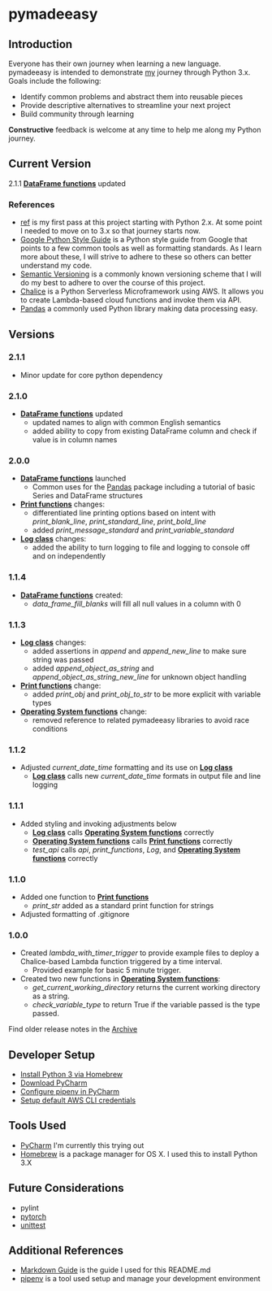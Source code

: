 # pymadeeasy
## Introduction
Everyone has their own journey when learning a new language. pymadeeasy is intended to demonstrate [my](https://zacharyoliver.com) journey through Python 3.x. Goals include the following:
- Identify common problems and abstract them into reusable pieces
- Provide descriptive alternatives to streamline your next project
- Build community through learning

**Constructive** feedback is welcome at any time to help me along my Python journey.

## Current Version
2.1.1 [__**DataFrame functions**__][df] updated

### References
- [ref](https://github.com/zach-oliver/ref) is my first pass at this project starting with Python 2.x. At some point I needed to move on to 3.x so that journey starts now.
- [Google Python Style Guide](https://google.github.io/styleguide/pyguide.html) is a Python style guide from Google that points to a few common tools as well as formatting standards. As I learn more about these, I will strive to adhere to these so others can better understand my code.
- [Semantic Versioning](https://semver.org/) is a commonly known versioning scheme that I will do my best to adhere to over the course of this project.
- [Chalice](https://github.com/aws/chalice) is a Python Serverless Microframework using AWS. It allows you to create Lambda-based cloud functions and invoke them via API.
- [Pandas][pandas] a commonly used Python library making data processing easy.

## Versions
### 2.1.1
- Minor update for core python dependency

### 2.1.0
- [__**DataFrame functions**__][df] updated
    - updated names to align with common English semantics
    - added ability to copy from existing DataFrame column and check if value is in column names

### 2.0.0
- [__**DataFrame functions**__][df] launched
    - Common uses for the [Pandas][pandas] package including a tutorial of basic Series and DataFrame structures
- [__**Print functions**__][pf] changes:
    - differentiated line printing options based on intent with _print_blank_line_, _print_standard_line_, _print_bold_line_
    - added _print_message_standard_ and _print_variable_standard_
- [__**Log class**__][l] changes:
    - added the ability to turn logging to file and logging to console off and on independently

### 1.1.4
- [__**DataFrame functions**__][df] created:
    - _data_frame_fill_blanks_ will fill all null values in a column with 0

### 1.1.3
- [__**Log class**__][l] changes:
    - added assertions in _append_ and _append_new_line_ to make sure string was passed
    - added _append_object_as_string_ and _append_object_as_string_new_line_ for unknown object handling
- [__**Print functions**__][pf] change:
    - added _print_obj_ and _print_obj_to_str_ to be more explicit with variable types
- [__**Operating System functions**__][os] change:
    - removed reference to related pymadeeasy libraries to avoid race conditions

### 1.1.2
- Adjusted _current_date_time_ formatting and its use on [__**Log class**__][l]
    - [__**Log class**__][l] calls new _current_date_time_ formats in output file and line logging

### 1.1.1
- Added styling and invoking adjustments below
    - [__**Log class**__][l] calls [__**Operating System functions**__][os] correctly
    - [__**Operating System functions**__][os] calls [__**Print functions**__][pf] correctly
    - _test_api_ calls _api_, _print_functions_, _Log_, and [__**Operating System functions**__][os] correctly

### 1.1.0
- Added one function to [__**Print functions**__][pf]
    - _print_str_ added as a standard print function for strings
- Adjusted formatting of .gitignore

### 1.0.0
- Created _lambda_with_timer_trigger_ to provide example files to deploy a Chalice-based Lambda function triggered by a time interval.
    - Provided example for basic 5 minute trigger.
- Created two new functions in [__**Operating System functions**__][os]:
    - _get_current_working_directory_ returns the current working directory as a string.
    - _check_variable_type_ to return True if the variable passed is the type passed.

Find older release notes in the [Archive](https://github.com/zach-oliver/pymadeeasy/blob/master/archive.md)

## Developer Setup
- [Install Python 3 via Homebrew](https://wsvincent.com/install-python3-mac/)
- [Download PyCharm](https://www.jetbrains.com/pycharm/promo/anaconda/)
- [Configure pipenv in PyCharm](https://www.jetbrains.com/help/pycharm/pipenv.html)
- [Setup default AWS CLI credentials](https://boto3.amazonaws.com/v1/documentation/api/latest/guide/configuration.html#aws-config-file)

## Tools Used
- [PyCharm](https://www.jetbrains.com/pycharm/promo/anaconda/) I'm currently this trying out
- [Homebrew](https://brew.sh/) is a package manager for OS X. I used this to install Python 3.X

## Future Considerations
- pylint
- [pytorch](https://pytorch.org/get-started/locally/)
- [unittest](https://docs.python.org/3/library/unittest.html)

## Additional References
- [Markdown Guide](https://www.markdownguide.org/basic-syntax) is the guide I used for this README.md
- [pipenv](https://pipenv.readthedocs.io/en/latest/) is a tool used setup and manage your development environment

[pandas]: https://pandas.pydata.org/pandas-docs/stable/getting_started/overview.html
[df]: https://github.com/zach-oliver/pymadeeasy/blob/master/data_frame_functions.md
[pf]: https://github.com/zach-oliver/pymadeeasy/blob/master/print_functions.py
[l]: https://github.com/zach-oliver/pymadeeasy/blob/master/Log.py
[os]: https://github.com/zach-oliver/pymadeeasy/blob/master/operating_system_functions.py
